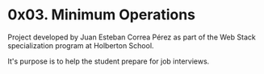 # 0x03. Minimum Operations

Project developed by Juan Esteban Correa Pérez as part of the Web Stack specialization program at Holberton School.

It's purpose is to help the student prepare for job interviews.
